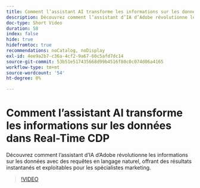 ```yaml
---
title: Comment l’assistant AI transforme les informations sur les données dans Real-Time CDP
description: Découvrez comment l’assistant d’IA d’Adobe révolutionne les informations sur les données avec des requêtes en langage naturel, offrant des résultats instantanés et exploitables pour les spécialistes marketing.
doc-type: Short Video
duration: 58
index: false
hide: true
hidefromtoc: true
recommendations: noCatalog, noDisplay
exl-id: 4ee9a2b7-c36a-4cf2-9a67-60c5afd7dc14
source-git-commit: 53b51e517435668d99b4516f80c0c074d06a4165
workflow-type: tm+mt
source-wordcount: '54'
ht-degree: 0%

---
```


# Comment l’assistant AI transforme les informations sur les données dans Real-Time CDP

Découvrez comment l’assistant d’IA d’Adobe révolutionne les informations sur les données avec des requêtes en langage naturel, offrant des résultats instantanés et exploitables pour les spécialistes marketing.

<!-- 62_S653_3442539_57_how-ai-assistant-transforms-data-insights-in-realtime-cdp -->
>[!VIDEO](https://video.tv.adobe.com/v/3458199/?learn=on&enablevpops=true)
